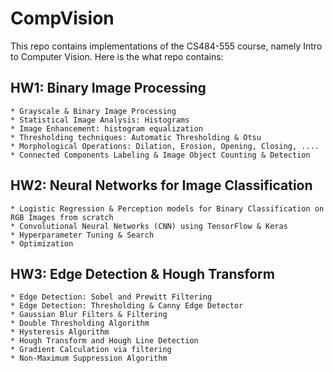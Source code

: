 # CompVision

This repo contains implementations of the CS484-555 course, namely Intro to Computer Vision. Here is the what repo contains:

## HW1: Binary Image Processing
    * Grayscale & Binary Image Processing
    * Statistical Image Analysis: Histograms
    * Image Enhancement: histogram equalization
    * Thresholding techniques: Automatic Thresholding & Otsu
    * Morphological Operations: Dilation, Erosion, Opening, Closing, ....
    * Connected Components Labeling & Image Object Counting & Detection

## HW2: Neural Networks for Image Classification 
    * Logistic Regression & Perception models for Binary Classification on RGB Images from scratch
    * Convolutional Neural Networks (CNN) using TensorFlow & Keras
    * Hyperparameter Tuning & Search 
    * Optimization
    
## HW3: Edge Detection & Hough Transform
    * Edge Detection: Sobel and Prewitt Filtering
    * Edge Detection: Thresholding & Canny Edge Detector
    * Gaussian Blur Filters & Filtering 
    * Double Thresholding Algorithm
    * Hysteresis Algorithm
    * Hough Transform and Hough Line Detection
    * Gradient Calculation via filtering
    * Non-Maximum Suppression Algorithm
